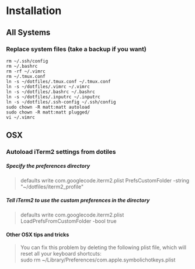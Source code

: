 # Installation
## All Systems
### Replace system files (take a backup if you want)

``` 
rm ~/.ssh/config  
rm ~/.bashrc  
rm -rf ~/.vimrc  
rm ~/.tmux.conf  
ln -s ~/dotfiles/.tmux.conf ~/.tmux.conf  
ln -s ~/dotfiles/.vimrc ~/.vimrc  
ln -s ~/dotfiles/.bashrc ~/.bashrc  
ln -s ~/dotfiles/.inputrc ~/.inputrc  
ln -s ~/dotfiles/.ssh-config ~/.ssh/config  
sudo chown -R matt:matt autoload  
sudo chown -R matt:matt plugged/  
vi ~/.vimrc  
```



## OSX
### Autoload iTerm2 settings from dotiles

##### Specify the preferences directory
>defaults write com.googlecode.iterm2.plist PrefsCustomFolder -string "~/dotfiles/iterm2_profile"  

##### Tell iTerm2 to use the custom preferences in the directory
>defaults write com.googlecode.iterm2.plist LoadPrefsFromCustomFolder -bool true

#### Other OSX tips and tricks
>You can fix this problem by deleting the following plist file, which will reset all your keyboard shortcuts:  
sudo rm ~/Library/Preferences/com.apple.symbolichotkeys.plist  
